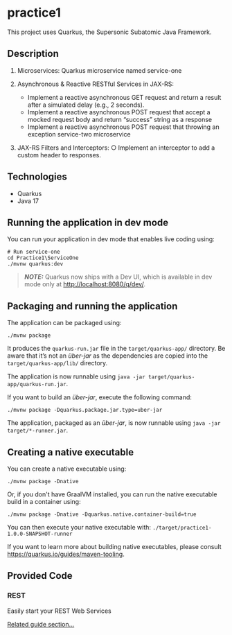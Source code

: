 # practice1

This project uses Quarkus, the Supersonic Subatomic Java Framework.

## Description
1. Microservices:
    Quarkus microservice named service-one 
2. Asynchronous & Reactive RESTful Services in JAX-RS:
   - Implement a reactive asynchronous GET request and return a result after a
   simulated delay (e.g., 2 seconds).
   - Implement a reactive asynchronous POST request that accept a mocked request
   body and return “success” string as a response
   - Implement a reactive asynchronous POST request that throwing an exception
   service-two microservice
   
3. JAX-RS Filters and Interceptors:
   ○ Implement an interceptor to add a custom header to
   responses.

## Technologies
- Quarkus
- Java 17

## Running the application in dev mode

You can run your application in dev mode that enables live coding using:

```shell script
# Run service-one
cd Practice1\ServiceOne
./mvnw quarkus:dev
```
> **_NOTE:_**  Quarkus now ships with a Dev UI, which is available in dev mode only at <http://localhost:8080/q/dev/>.

## Packaging and running the application

The application can be packaged using:

```shell script
./mvnw package
```

It produces the `quarkus-run.jar` file in the `target/quarkus-app/` directory.
Be aware that it’s not an _über-jar_ as the dependencies are copied into the `target/quarkus-app/lib/` directory.

The application is now runnable using `java -jar target/quarkus-app/quarkus-run.jar`.

If you want to build an _über-jar_, execute the following command:

```shell script
./mvnw package -Dquarkus.package.jar.type=uber-jar
```

The application, packaged as an _über-jar_, is now runnable using `java -jar target/*-runner.jar`.

## Creating a native executable

You can create a native executable using:

```shell script
./mvnw package -Dnative
```

Or, if you don't have GraalVM installed, you can run the native executable build in a container using:

```shell script
./mvnw package -Dnative -Dquarkus.native.container-build=true
```

You can then execute your native executable with: `./target/practice1-1.0.0-SNAPSHOT-runner`

If you want to learn more about building native executables, please consult <https://quarkus.io/guides/maven-tooling>.

## Provided Code

### REST

Easily start your REST Web Services

[Related guide section...](https://quarkus.io/guides/getting-started-reactive#reactive-jax-rs-resources)

